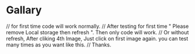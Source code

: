 # Gallary 
// for first time code will work normally.
// After testing for first time " Please remove Local storage then refresh ". Then only code will work.
// Or without refresh, After cliking 4th Image, Just click on first image again. you can test many times as you want like this.
// Thanks.
